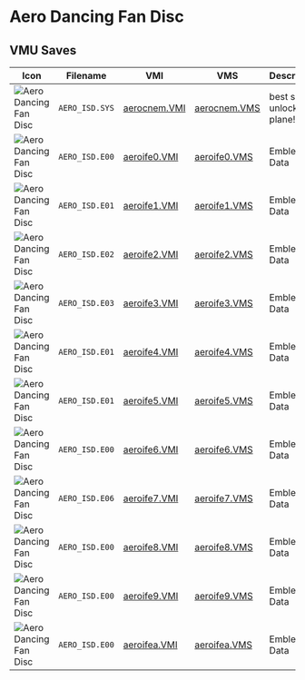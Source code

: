 # Aero Dancing Fan Disc

## VMU Saves

| Icon | Filename | VMI | VMS | Description |
|------|----------|-----|-----|-------------|
| ![Aero Dancing Fan Disc](../icons/AERO_ISD.SYS.GIF) | `AERO_ISD.SYS` | [aerocnem.VMI](aerocnem.VMI) | [aerocnem.VMS](aerocnem.VMS) | best save! unlock all plane!
| ![Aero Dancing Fan Disc](../icons/AERO_ISD.E00.GIF) | `AERO_ISD.E00` | [aeroife0.VMI](aeroife0.VMI) | [aeroife0.VMS](aeroife0.VMS) | Emblem Data
| ![Aero Dancing Fan Disc](../icons/AERO_ISD.E01.GIF) | `AERO_ISD.E01` | [aeroife1.VMI](aeroife1.VMI) | [aeroife1.VMS](aeroife1.VMS) | Emblem Data
| ![Aero Dancing Fan Disc](../icons/AERO_ISD.E02.GIF) | `AERO_ISD.E02` | [aeroife2.VMI](aeroife2.VMI) | [aeroife2.VMS](aeroife2.VMS) | Emblem Data
| ![Aero Dancing Fan Disc](../icons/AERO_ISD.E03.GIF) | `AERO_ISD.E03` | [aeroife3.VMI](aeroife3.VMI) | [aeroife3.VMS](aeroife3.VMS) | Emblem Data
| ![Aero Dancing Fan Disc](../icons/AERO_ISD.E01.GIF) | `AERO_ISD.E01` | [aeroife4.VMI](aeroife4.VMI) | [aeroife4.VMS](aeroife4.VMS) | Emblem Data
| ![Aero Dancing Fan Disc](../icons/AERO_ISD.E01.GIF) | `AERO_ISD.E01` | [aeroife5.VMI](aeroife5.VMI) | [aeroife5.VMS](aeroife5.VMS) | Emblem Data
| ![Aero Dancing Fan Disc](../icons/AERO_ISD.E00.GIF) | `AERO_ISD.E00` | [aeroife6.VMI](aeroife6.VMI) | [aeroife6.VMS](aeroife6.VMS) | Emblem Data
| ![Aero Dancing Fan Disc](../icons/AERO_ISD.E06.GIF) | `AERO_ISD.E06` | [aeroife7.VMI](aeroife7.VMI) | [aeroife7.VMS](aeroife7.VMS) | Emblem Data
| ![Aero Dancing Fan Disc](../icons/AERO_ISD.E00.GIF) | `AERO_ISD.E00` | [aeroife8.VMI](aeroife8.VMI) | [aeroife8.VMS](aeroife8.VMS) | Emblem Data
| ![Aero Dancing Fan Disc](../icons/AERO_ISD.E00.GIF) | `AERO_ISD.E00` | [aeroife9.VMI](aeroife9.VMI) | [aeroife9.VMS](aeroife9.VMS) | Emblem Data
| ![Aero Dancing Fan Disc](../icons/AERO_ISD.E00.GIF) | `AERO_ISD.E00` | [aeroifea.VMI](aeroifea.VMI) | [aeroifea.VMS](aeroifea.VMS) | Emblem Data
